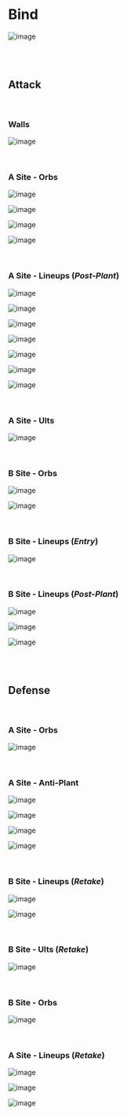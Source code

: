 # Bind
![image](bind.jpg)



&nbsp;  
&nbsp;  
## Attack

&nbsp;  
### Walls
![image](attack-walls.jpg)
&nbsp;  

&nbsp;  
### A Site - Orbs
![image](attack-A-orb-1.jpg)
&nbsp;  

![image](attack-A-orb-2.jpg)
&nbsp;  

![image](attack-A-orb3.jpg)
&nbsp;  

![image](attack-A-orb4.jpg)
&nbsp;  

&nbsp;  
### A Site - Lineups  (*Post-Plant*)
![image](A-lineup1.jpg)
&nbsp;  

![image](A-lineup3.jpg)
&nbsp;  

![image](A-lineup4.jpg)
&nbsp;  

![image](attack-A-lineup1.jpg)
&nbsp;  

![image](attack-A-lineup2.jpg)
&nbsp;  

![image](attack-A-lineup3.jpg)
&nbsp;  

![image](A-lineup2.jpg)
&nbsp;  

&nbsp;  
### A Site - Ults
![image](attack-A-ult1.jpg)
&nbsp;  


&nbsp;  
### B Site - Orbs
![image](attack-B-orb-1.jpg)
&nbsp;  

![image](attack-B-orb-2.jpg)
&nbsp;  

&nbsp;  
### B Site - Lineups (*Entry*)
![image](attack-B-entry1.jpg)
&nbsp;  

&nbsp;  
### B Site - Lineups (*Post-Plant*)
![image](B-lineup1.jpg)
&nbsp;  

![image](B-lineup2.jpg)
&nbsp;  

![image](B-lineup3.jpg)
&nbsp;  



&nbsp;  
&nbsp;  
## Defense

&nbsp;  
### A Site - Orbs
![image](defense-A-orb1.jpg)
&nbsp;  

&nbsp;  
### A Site - Anti-Plant
![image](defense-A-anti1.jpg)
&nbsp;  

![image](defense-A-anti2.jpg)
&nbsp;  

![image](defense-A-anti3.jpg)
&nbsp;  

![image](defense-A-anti4.jpg)
&nbsp;  

&nbsp;  
### B Site - Lineups (*Retake*)
![image](retake-B-1.jpg)
&nbsp;  

![image](retake-B-2.jpg)
&nbsp;  

&nbsp;  
### B Site - Ults (*Retake*)
![image](retake-B-ult1.jpg)
&nbsp;  

&nbsp;  
### B Site - Orbs
![image](defense-B-orb1.jpg)
&nbsp;  

&nbsp;  
### A Site - Lineups (*Retake*)
![image](retake-A1.jpg)
&nbsp;  

![image](retake-A2.jpg)
&nbsp;  

![image](retake-A3.jpg)
&nbsp;  
